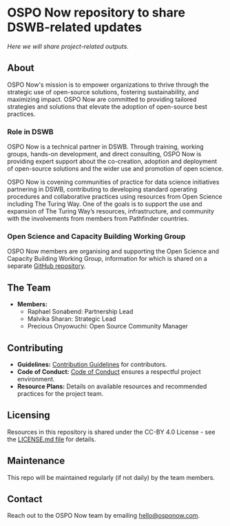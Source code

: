# OSPO Now repository to share DSWB-related updates

*Here we will share project-related outputs.*  

## About

OSPO Now's mission is to empower organizations to thrive through the strategic use of open-source solutions, fostering sustainability, and maximizing impact. OSPO Now are committed to providing tailored strategies and solutions that elevate the adoption of open-source best practices.

### Role in DSWB

OSPO Now is a technical partner in DSWB.
Through training, working groups, hands-on development, and direct consulting, OSPO Now is providing expert support about the co-creation, adoption and deployment of open-source solutions and the wider use and promotion of open science. 

OSPO Now is covening communities of practice for data science initiatives partnering in DSWB, contributing to developing standard operating procedures and collaborative practices using resources from Open Science including The Turing Way.
One of the goals is to support the use and expansion of The Turing Way’s resources, infrastructure, and community with the involvements from members from Pathfinder countries.

### Open Science and Capacity Building Working Group

OSPO Now members are organising and supporting the Open Science and Capacity Building Working Group, information for which is shared on a separate [GitHub repository](https://github.com/aphrc-dswb/dswb-open-science-capacity-wg).

## The Team

- **Members:**
  - Raphael Sonabend: Partnership Lead
  - Malvika Sharan: Strategic Lead
  - Precious Onyowuchi: Open Source Community Manager

## Contributing

- **Guidelines:** [Contribution Guidelines](./CONTRIBUTING.md) for contributors.
- **Code of Conduct:** [Code of Conduct](link-to-coc) ensures a respectful project environment.
- **Resource Plans:** Details on available resources and recommended practices for the project team.

## Licensing

Resources in this repository is shared under the CC-BY 4.0 License - see the [LICENSE.md file](./LICENSE.md) for details.

## Maintenance

This repo will be maintained regularly (if not daily) by the team members.

## Contact

Reach out to the OSPO Now team by emailing [hello@osponow.com](mailto:hello@osponow.com).
